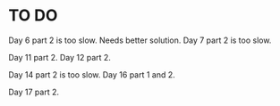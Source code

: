 # TO DO

Day 6 part 2 is too slow. Needs better solution.
Day 7 part 2 is too slow.

Day 11 part 2.
Day 12 part 2.

Day 14 part 2 is too slow.
Day 16 part 1 and 2.

Day 17 part 2.
